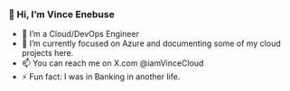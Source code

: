 ### 👋 Hi, I’m Vince Enebuse
- 👀 I’m a Cloud/DevOps Engineer
- 🌱 I’m currently focused on Azure and documenting some of my cloud projects here.
- 📫 You can reach me on X.com @iamVinceCloud
- ⚡ Fun fact: I was in Banking in another life.

<!---
vincentenebuse/vincentenebuse is a ✨ special ✨ repository because its `README.md` (this file) appears on your GitHub profile.
You can click the Preview link to take a look at your changes.
--->
